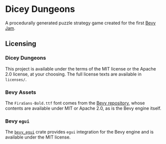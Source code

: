 # Dicey Dungeons

A procedurally generated puzzle strategy game created for the first [Bevy Jam](https://itch.io/jam/bevy-jam-1).

## Licensing
### Dicey Dungeons

This project is available under the terms of the MIT license or the Apache 2.0 license, at your choosing. The full license texts are available in `licenses/`.

### Bevy Assets

The `FiraSans-Bold.ttf` font comes from the [Bevy repository](https://github.com/bevyengine/bevy), whose contents are available under MIT or Apache 2.0, as is the Bevy engine itself.

### Bevy `egui`

The [`bevy_egui`](https://github.com/mvlabat/bevy_egui) crate provides `egui` integration for the Bevy engine and is available under the MIT license.
